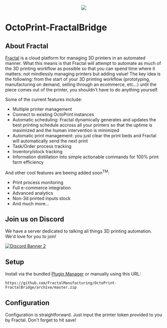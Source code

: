 <p align="center">
  <img src="https://fractal.earth/assets/fractal-logo.png">
</p>

# OctoPrint-FractalBridge

## About Fractal
[Fractal](https://fractal.tech) is a cloud platform for managing 3D printers in an automated manner. What this means is that Fractal will attempt to automate as much of the 3D printing workflow as possible so that you can spend time where it matters: not mindlessly managing printers but adding value! The key idea is the following: from the start of your 3D printing workflow (prototyping, manufacturing on demand, selling through an ecommerce, etc...) until the piece comes out of the printer, you shouldn't have to do anything yourself.

Some of the current features include:
- Multiple printer management
- Connect to existing OctoPrint instances
- Automatic scheduling: Fractal dynamically generates and updates the best printing schedule accross all your printers so that the uptime is maximized and the human intervention is minimized
- Automatic print management: you just clear the print beds and Fractal will automatically send the next print
- Task/Order process tracking
- Inventory/stock tracking
- Information distillation into simple actionable commands for 100% print farm efficiency


And other cool features are beeing added soon<sup>TM</sup>:
- Print process monitoring
- Full e-commerce integration
- Advanced analytics
- Non-3d printed inputs stock
- And much more...

## Join us on Discord
We have a server dedicated to talking all things 3D printing automation. We'd love for you to join!

[![Discord Banner 2](https://discord.com/api/guilds/715220468881424465/widget.png?style=banner2)](https://discord.gg/gHjjAqkVsZ)

## Setup

Install via the bundled [Plugin Manager](https://docs.octoprint.org/en/master/bundledplugins/pluginmanager.html)
or manually using this URL:

    https://github.com/FractalManufacturing/OctoPrint-FractalBridge/archive/master.zip

## Configuration

Configuration is straightforward. Just input the printer token provided to you by Fractal. Don't forget to hit save!
